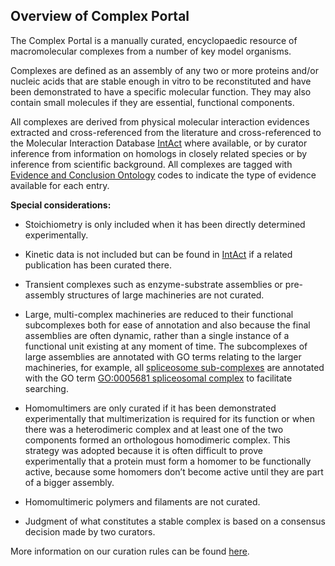 ## Overview of Complex Portal

The Complex Portal is a manually curated, encyclopaedic resource of macromolecular complexes from a number of key model organisms. 

Complexes are defined as an assembly of any two or more proteins and/or nucleic acids that are stable enough in vitro to be reconstituted and have been demonstrated to have a specific molecular function. They may also contain small molecules if they are essential, functional components.

All complexes are derived from physical molecular interaction evidences extracted and cross-referenced from the literature and cross-referenced to the Molecular Interaction Database [IntAct](https://www.ebi.ac.uk/intact/) where available, or by curator inference from information on homologs in closely related species or by inference from scientific background. All complexes are tagged with [Evidence and Conclusion Ontology](https://www.ebi.ac.uk/ols/ontologies/eco) codes to indicate the type of evidence available for each entry.

**Special considerations:**

- Stoichiometry is only included when it has been directly determined experimentally.

- Kinetic data is not included but can be found in [IntAct](https://www.ebi.ac.uk/intact/) if a related publication has been curated there. 

- Transient complexes such as enzyme-substrate assemblies or pre-assembly structures of large machineries are not curated. 

- Large, multi-complex machineries are reduced to their functional subcomplexes both for ease of annotation and also because the final assemblies are often dynamic, rather than a single instance of a functional unit existing at any moment of time. The subcomplexes of large assemblies are annotated with GO terms relating to the larger machineries, for example, all [spliceosome sub-complexes](https://www.ebi.ac.uk/complexportal/complex/search?query=GO:0005681&page=1) are annotated with the GO term [GO:0005681 spliceosomal complex](https://www.ebi.ac.uk/QuickGO/term/GO:0005681) to facilitate searching.

- Homomultimers are only curated if it has been demonstrated experimentally that multimerization is required for its function or when there was a heterodimeric complex and at least one of the two components formed an orthologous homodimeric complex. This strategy was adopted because it is often difficult to prove experimentally that a protein must form a homomer to be functionally active, because some homomers don’t become active until they are part of a bigger assembly. 

- Homomultimeric polymers and filaments are not curated.

- Judgment of what constitutes a stable complex is based on a consensus decision made by two curators.

More information on our curation rules can be found [here](https://www.ebi.ac.uk/complexportal/documentation#data_content).
